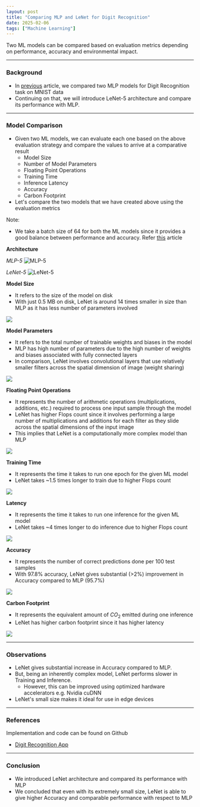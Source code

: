 ```yaml
---
layout: post
title: "Comparing MLP and LeNet for Digit Recognition"
date: 2025-02-06
tags: ["Machine Learning"]
---
```


Two ML models can be compared based on evaluation metrics depending on performance, accuracy and environmental impact.

---

### Background

- In [previous](https://gouherdanish.github.io/2025/02/01/comparing-ml-models.html) article, we compared two MLP models for Digit Recognition task on MNIST data
- Continuing on that, we will introduce LeNet-5 architecture and compare its performance with MLP.

---
### Model Comparison

- Given two ML models, we can evaluate each one based on the above evaluation strategy and compare the values to arrive at a comparative result
    - Model Size
    - Number of Model Parameters
    - Floating Point Operations
    - Training Time
    - Inference Latency
    - Accuracy
    - Carbon Footprint
- Let's compare the two models that we have created above using the evaluation metrics

Note:
- We take a batch size of 64 for both the ML models since it provides a good balance between performance and accuracy. Refer [this](https://gouherdanish.github.io/2024/12/25/effects-of-batch-size.html) article

**Architecture**

_MLP-5_
<img src="{{site.url}}/images/mnist/mlp-5.png" alt="MLP-5">

_LeNet-5_
<img src="{{site.url}}/images/mnist/lenet.png" alt="LeNet-5">

**Model Size**

- It refers to the size of the model on disk
- With just 0.5 MB on disk, LeNet is around 14 times smaller in size than MLP as it has less number of parameters involved

<img src="{{site.url}}/images/mnist/mlp-vs-lenet-comp-g1.png">

**Model Parameters**

- It refers to the total number of trainable weights and biases in the model
- MLP has high number of parameters due to the high number of weights and biases associated with fully connected layers
- In comparison, LeNet involves convolutional layers that use relatively smaller filters across the spatial dimension of image (weight sharing)

<img src="{{site.url}}/images/mnist/mlp-vs-lenet-comp-g2.png">

**Floating Point Operations**

- It represents the number of arithmetic operations (multiplications, additions, etc.) required to process one input sample through the model 
- LeNet has higher Flops count since it involves performing a large number of multiplications and additions for each filter as they slide across the spatial dimensions of the input image
- This implies that LeNet is a computationally more complex model than MLP

<img src="{{site.url}}/images/mnist/mlp-vs-lenet-comp-g3.png">

**Training Time**

- It represents the time it takes to run one epoch for the given ML model
- LeNet takes ~1.5 times longer to train due to higher Flops count

<img src="{{site.url}}/images/mnist/mlp-vs-lenet-comp-g4.png">

**Latency**

- It represents the time it takes to run one inference for the given ML model
- LeNet takes ~4 times longer to do inference due to higher Flops count

<img src="{{site.url}}/images/mnist/mlp-vs-lenet-comp-g5.png">

**Accuracy**

- It represents the number of correct predictions done per 100 test samples
- With 97.8% accuracy, LeNet gives substantial (>2%) improvement in Accuracy compared to MLP (95.7%)

<img src="{{site.url}}/images/mnist/mlp-vs-lenet-comp-g6.png">

**Carbon Footprint**

- It represents the equivalent amount of $CO_2$ emitted during one inference
- LeNet has higher carbon footprint since it has higher latency 

<img src="{{site.url}}/images/mnist/mlp-vs-lenet-comp-g7.png">

---
### Observations

- LeNet gives substantial increase in Accuracy compared to MLP.
- But, being an inherently complex model, LeNet performs slower in Training and Inference. 
    - However, this can be improved using optimized hardware accelerators e.g. Nvidia cuDNN 
- LeNet's small size makes it ideal for use in edge devices

---
### References

Implementation and code can be found on Github
- [Digit Recognition App](https://github.com/gouherdanish/mnist_classification)

---
### Conclusion

- We introduced LeNet architecture and compared its performance with MLP
- We concluded that even with its extremely small size, LeNet is able to give higher Accuracy and comparable performance with respect to MLP 